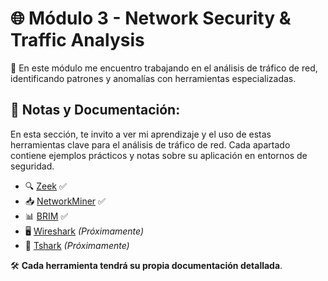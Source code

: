 # 🌐 Módulo 3 - Network Security & Traffic Analysis  

🚀 En este módulo me encuentro trabajando en el análisis de tráfico de red, identificando patrones y anomalías con herramientas especializadas. 


## 📂 Notas y Documentación: 
En esta sección, te invito a ver mi aprendizaje y el uso de estas herramientas clave para el análisis de tráfico de red. Cada apartado contiene ejemplos prácticos y notas sobre su aplicación en entornos de seguridad.

- 🔍 [Zeek](https://github.com/JoshKxng/SOC-Level-1-THM/blob/main/Modulo%203%20-%20Network%20Security%20%26%20Traffic%20Analysis/Zeek/README.md) ✅  
- 📥 [NetworkMiner](https://github.com/JoshKxng/SOC-Analyst-TryHackMe/tree/main/Modulo%203%20-%20Network%20Security%20%26%20Traffic%20Analysis/NetworkMiner) ✅
- 📊 [BRIM](https://github.com/JoshKxng/SOC-Analyst-TryHackMe/tree/main/Modulo%203%20-%20Network%20Security%20%26%20Traffic%20Analysis/BRIM) ✅
- 🖥 [Wireshark](#) *(Próximamente)*  
- 📡 [Tshark](#) *(Próximamente)*  

🛠️ **Cada herramienta tendrá su propia documentación detallada**.
